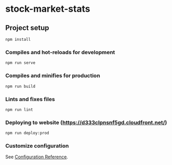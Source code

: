 # stock-market-stats

## Project setup
```
npm install
```

### Compiles and hot-reloads for development
```
npm run serve
```

### Compiles and minifies for production
```
npm run build
```

### Lints and fixes files
```
npm run lint
```

### Deploying to website (https://d333clpnsnf5gd.cloudfront.net/)
```
npm run deploy:prod
```

### Customize configuration
See [Configuration Reference](https://cli.vuejs.org/config/).
